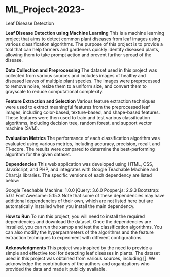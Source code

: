 # ML_Project-2023-
Leaf Disease Detection

**Leaf Disease Detection using Machine Learning**
This is a machine learning project that aims to detect common plant diseases from leaf images using various classification algorithms. The purpose of this project is to provide a tool that can help farmers and gardeners quickly identify diseased plants, allowing them to take prompt action and prevent further spread of the disease.

**Data Collection and Preprocessing**
The dataset used in this project was collected from various sources and includes images of healthy and diseased leaves of multiple plant species. The images were preprocessed to remove noise, resize them to a uniform size, and convert them to grayscale to reduce computational complexity.

**Feature Extraction and Selection**
Various feature extraction techniques were used to extract meaningful features from the preprocessed leaf images, including color-based, texture-based, and shape-based features. These features were then used to train and test various classification algorithms, including decision tree, random forest, and support vector machine (SVM).

**Evaluation Metrics**
The performance of each classification algorithm was evaluated using various metrics, including accuracy, precision, recall, and F1-score. The results were compared to determine the best-performing algorithm for the given dataset.

**Dependencies**
This web application was developed using HTML, CSS, JavaScript, and PHP, and integrates with Google Teachable Machine and Chart.js libraries. The specific versions of each dependency are listed below:

Google Teachable Machine: 1.0.0
jQuery: 3.6.0
Popper.js: 2.9.3
Bootstrap: 5.0.1
Font Awesome: 5.15.3
Note that some of these dependencies may have additional dependencies of their own, which are not listed here but are automatically installed when you install the main dependency.

**How to Run**
To run this project, you will need to install the required dependencies and download the dataset. Once the dependencies are installed, you can run the xampp and test the classification algorithms. You can also modify the hyperparameters of the algorithms and the feature extraction techniques to experiment with different configurations.

**Acknowledgments**
This project was inspired by the need to provide a simple and effective tool for detecting leaf diseases in plants. The dataset used in this project was obtained from various sources, including []. We acknowledge the contributions of the authors and organizations who provided the data and made it publicly available.
